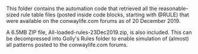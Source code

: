 This folder contains the automation code that retrieved all the reasonable-sized rule table files
(posted inside code blocks, starting with @RULE) that were available on the conwaylife.com forums
as of 20 December 2019.

A 6.5MB ZIP file, All-loaded-rules-23Dec2019.zip, is also included. This can be decompressed into
Golly's Rules folder to enable simulation of (almost) all patterns posted to the conwaylife.com forums.
